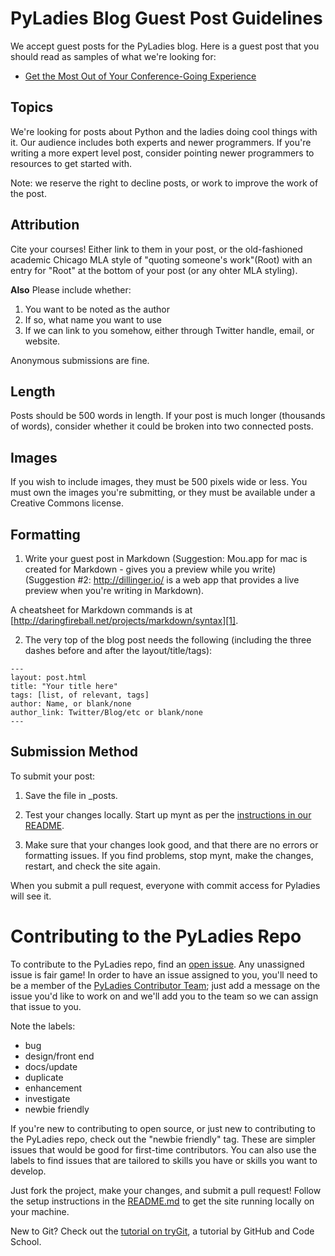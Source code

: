 # PyLadies Blog Guest Post Guidelines

We accept guest posts for the PyLadies blog. Here is a guest post that you should read as samples of what we're looking for:

* [Get the Most Out of Your Conference-Going Experience][2]

## Topics

We're looking for posts about Python and the ladies doing cool things with it. Our audience includes both experts and newer programmers. If you're writing a more expert level post, consider pointing newer programmers to resources to get started with.

Note: we reserve the right to decline posts, or work to improve the work of the post. 

## Attribution

Cite your courses! Either link to them in your post, or the old-fashioned academic Chicago MLA style of "quoting someone's work"(Root) with an entry for "Root" at the bottom of your post (or any ohter MLA styling).

**Also** Please include whether:

1. You want to be noted as the author
2. If so, what name you want to use
3. If we can link to you somehow, either through Twitter handle, email, or website.

Anonymous submissions are fine.

## Length

Posts should be 500 words in length. If your post is much longer (thousands of words), consider whether it could be broken into two connected posts.

## Images

If you wish to include images, they must be 500 pixels wide or less. You must own the images you're submitting, or they must be available under a Creative Commons license.

## Formatting

1. Write your guest post in Markdown (Suggestion: Mou.app for mac is created for Markdown - gives you a preview while you write) (Suggestion #2: http://dillinger.io/ is a web app that provides a live preview when you're writing in Markdown).

A cheatsheet for Markdown commands is at [http://daringfireball.net/projects/markdown/syntax][1].

2. The very top of the blog post needs the following (including the three dashes before and after the layout/title/tags):

```
---
layout: post.html
title: "Your title here"
tags: [list, of relevant, tags]
author: Name, or blank/none
author_link: Twitter/Blog/etc or blank/none
---
```

## Submission Method

To submit your post:

1. Save the file in _posts.

2. Test your changes locally. Start up mynt as per the [instructions in our README](https://github.com/pyladies/pyladies#to-run-locally).

3. Make sure that your changes look good, and that there are no errors or formatting issues. If you find problems, stop mynt, make the changes, restart, and check the site again.

When you submit a pull request, everyone with commit access for Pyladies will see it.

[1]: http://daringfireball.net/projects/markdown/syntax
[2]: http://www.pyladies.com/blog/get-the-most-out-of-your-conference-going-experience/

# Contributing to the PyLadies Repo 

To contribute to the PyLadies repo, find an [open issue](https://github.com/pyladies/pyladies/issues?q=is%3Aopen+is%3Aissue+no%3Aassignee). Any unassigned issue is fair game! In order to have an issue assigned to you, you'll need to be a member of the [PyLadies Contributor Team](https://github.com/orgs/pyladies/teams/contributors); just add a message on the issue you'd like to work on and we'll add you to the team so we can assign that issue to you. 

Note the labels: 

- bug
- design/front end 
- docs/update
- duplicate
- enhancement
- investigate
- newbie friendly

If you're new to contributing to open source, or just new to contributing to the PyLadies repo, check out the "newbie friendly" tag. These are simpler issues that would be good for first-time contributors. You can also use the labels to find issues that are tailored to skills you have or skills you want to develop. 

Just fork the project, make your changes, and submit a pull request! Follow the setup instructions in the [README.md](https://github.com/pyladies/pyladies) to get the site running locally on your machine. 

New to Git? Check out the [tutorial on tryGit](https://try.github.io/levels/1/challenges/1), a tutorial by GitHub and Code School. 

